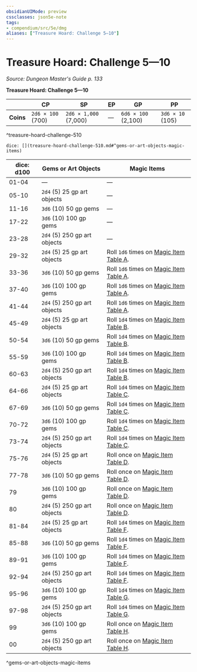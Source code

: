 ```yaml
---
obsidianUIMode: preview
cssclasses: json5e-note
tags:
- compendium/src/5e/dmg
aliases: ["Treasure Hoard: Challenge 5—10"]
---
```

# Treasure Hoard: Challenge 5—10
*Source: Dungeon Master's Guide p. 133* 

**Treasure Hoard: Challenge 5—10**

|  | CP | SP | EP | GP | PP |
|--|----|----|----|----|----|
| **Coins** | `2d6 × 100` (700) | `2d6 × 1,000` (7,000) | — | `6d6 × 100` (2,100) | `3d6 × 10` (105) |
^treasure-hoard-challenge-510

`dice: [](treasure-hoard-challenge-510.md#^gems-or-art-objects-magic-items)`

| dice: d100 | Gems or Art Objects | Magic Items |
|------------|---------------------|-------------|
| 01-04 | — | — |
| 05-10 | `2d4` (5) 25 gp art objects | — |
| 11-16 | `3d6` (10) 50 gp gems | — |
| 17-22 | `3d6` (10) 100 gp gems | — |
| 23-28 | `2d4` (5) 250 gp art objects | — |
| 29-32 | `2d4` (5) 25 gp art objects | Roll `1d6` times on [Magic Item Table A](compendium/tables/magic-item-table-a.md). |
| 33-36 | `3d6` (10) 50 gp gems | Roll `1d6` times on [Magic Item Table A](compendium/tables/magic-item-table-a.md). |
| 37-40 | `3d6` (10) 100 gp gems | Roll `1d6` times on [Magic Item Table A](compendium/tables/magic-item-table-a.md). |
| 41-44 | `2d4` (5) 250 gp art objects | Roll `1d6` times on [Magic Item Table A](compendium/tables/magic-item-table-a.md). |
| 45-49 | `2d4` (5) 25 gp art objects | Roll `1d4` times on [Magic Item Table B](compendium/tables/magic-item-table-b.md). |
| 50-54 | `3d6` (10) 50 gp gems | Roll `1d4` times on [Magic Item Table B](compendium/tables/magic-item-table-b.md). |
| 55-59 | `3d6` (10) 100 gp gems | Roll `1d4` times on [Magic Item Table B](compendium/tables/magic-item-table-b.md). |
| 60-63 | `2d4` (5) 250 gp art objects | Roll `1d4` times on [Magic Item Table B](compendium/tables/magic-item-table-b.md). |
| 64-66 | `2d4` (5) 25 gp art objects | Roll `1d4` times on [Magic Item Table C](compendium/tables/magic-item-table-c.md). |
| 67-69 | `3d6` (10) 50 gp gems | Roll `1d4` times on [Magic Item Table C](compendium/tables/magic-item-table-c.md). |
| 70-72 | `3d6` (10) 100 gp gems | Roll `1d4` times on [Magic Item Table C](compendium/tables/magic-item-table-c.md). |
| 73-74 | `2d4` (5) 250 gp art objects | Roll `1d4` times on [Magic Item Table C](compendium/tables/magic-item-table-c.md). |
| 75-76 | `2d4` (5) 25 gp art objects | Roll once on [Magic Item Table D](compendium/tables/magic-item-table-d.md). |
| 77-78 | `3d6` (10) 50 gp gems | Roll once on [Magic Item Table D](compendium/tables/magic-item-table-d.md). |
| 79 | `3d6` (10) 100 gp gems | Roll once on [Magic Item Table D](compendium/tables/magic-item-table-d.md). |
| 80 | `2d4` (5) 250 gp art objects | Roll once on [Magic Item Table D](compendium/tables/magic-item-table-d.md). |
| 81-84 | `2d4` (5) 25 gp art objects | Roll `1d4` times on [Magic Item Table F](compendium/tables/magic-item-table-f.md). |
| 85-88 | `3d6` (10) 50 gp gems | Roll `1d4` times on [Magic Item Table F](compendium/tables/magic-item-table-f.md). |
| 89-91 | `3d6` (10) 100 gp gems | Roll `1d4` times on [Magic Item Table F](compendium/tables/magic-item-table-f.md). |
| 92-94 | `2d4` (5) 250 gp art objects | Roll `1d4` times on [Magic Item Table F](compendium/tables/magic-item-table-f.md). |
| 95-96 | `3d6` (10) 100 gp gems | Roll `1d4` times on [Magic Item Table G](compendium/tables/magic-item-table-g.md). |
| 97-98 | `2d4` (5) 250 gp art objects | Roll `1d4` times on [Magic Item Table G](compendium/tables/magic-item-table-g.md). |
| 99 | `3d6` (10) 100 gp gems | Roll once on [Magic Item Table H](compendium/tables/magic-item-table-h.md). |
| 00 | `2d4` (5) 250 gp art objects | Roll once on [Magic Item Table H](compendium/tables/magic-item-table-h.md). |
^gems-or-art-objects-magic-items